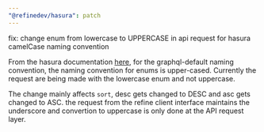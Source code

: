 ```yaml
---
"@refinedev/hasura": patch
---
```


fix: change enum from lowercase to UPPERCASE in api request for hasura camelCase naming convention

From the hasura documentation [here](https://hasura.io/docs/latest/schema/postgres/naming-convention/), for the graphql-default naming convention, the naming convention for enums is upper-cased. Currently the request are being made with the lowercase enum and not uppercase.

The change mainly
affects `sort`, desc gets changed to DESC and asc gets changed to ASC. the request from the refine client interface maintains the underscore and convertion to uppercase is only done at the API request layer.
